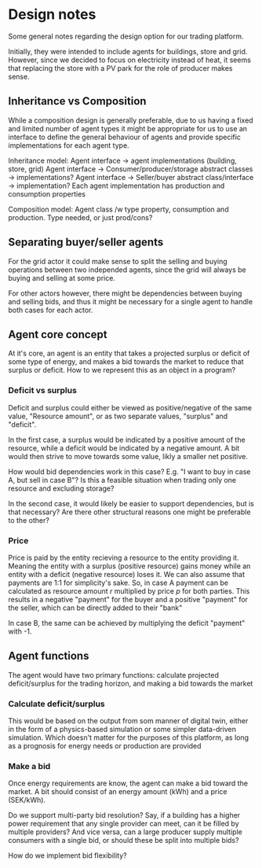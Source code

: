 # Design notes
Some general notes regarding the design option for our trading platform.

Initially, they were intended to include agents for buildings, store and grid. However, since we decided to focus on electricity instead of heat, it seems that replacing the store with a PV park for the role of producer makes sense.

## Inheritance vs Composition
While a composition design is generally preferable, due to us having a fixed and limited number of agent types it might be appropriate for us to use an interface to define the general behaviour of agents and provide specific implementations for each agent type.

Inheritance model:
Agent interface -> agent implementations (building, store, grid)
Agent interface -> Consumer/producer/storage abstract classes -> implementations?
Agent interface -> Seller/buyer abstract class/interface -> implementation?
Each agent implementation has production and consumption properties

Composition model:
Agent class /w type property, consumption and production.
Type needed, or just prod/cons?

## Separating buyer/seller agents
For the grid actor it could make sense to split the selling and buying operations between two independed agents, since the grid will always be buying and selling at some price.

For other actors however, there might be dependencies between buying and selling bids, and thus it might be necessary for a single agent to handle both cases for each actor.


## Agent core concept
At it's core, an agent is an entity that takes a projected surplus or deficit of some type of energy, and makes a bid towards the market to reduce that surplus or deficit. How to we represent this as an object in a program?

### Deficit vs surplus
Deficit and surplus could either be viewed as positive/negative of the same value, "Resource amount", or as two separate values, "surplus" and "deficit".

In the first case, a surplus would be indicated by a positive amount of the resource, while a deficit would be indicated by a negative amount. A bit would then strive to move towards some value, likly a smaller net positive.

How would bid dependencies work in this case? E.g. "I want to buy in case A, but sell in case B"? Is this a feasible situation when trading only one resource and excluding storage?

In the second case, it would likely be easier to support dependencies, but is that necessary? Are there other structural reasons one might be preferable to the other?

### Price
Price is paid by the entity recieving a resource to the entity providing it. Meaning the entity with a surplus (positive resource) gains money while an entity with a deficit (negative resource) loses it. We can also assume that payments are 1:1 for simplicity's sake. So, in case A payment can be calculated as resource amount *r* multiplied by price *p* for both parties. This results in a negative "payment" for the buyer and a positive "payment" for the seller, which can be directly added to their "bank"

In case B, the same can be achieved by multiplying the deficit "payment" with -1.

## Agent functions
The agent would have two primary functions: calculate projected deficit/surplus for the trading horizon, and making a bid towards the market

### Calculate deficit/surplus
This would be based on the output from som manner of digital twin, either in the form of a physics-based simulation or some simpler data-driven simulation. Which doesn't matter for the purposes of this platform, as long as a prognosis for energy needs or production are provided

### Make a bid
Once energy requirements are know, the agent can make a bid toward the market. A bit should consist of an energy amount (kWh) and a price (SEK/kWh).

Do we support multi-party bid resolution? Say, if a building has a higher power requirement that any single provider can meet, can it be filled by multiple providers? And vice versa, can a large producer supply multiple consumers with a single bid, or should these be split into multiple bids?

How do we implement bid flexibility?